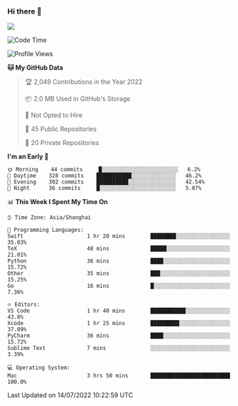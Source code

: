 ### Hi there 👋

<!--
**JJAYCHEN1e/jjaychen1e** is a ✨ _special_ ✨ repository because its `README.md` (this file) appears on your GitHub profile.

Here are some ideas to get you started:

- 🔭 I’m currently working on ...
- 🌱 I’m currently learning ...
- 👯 I’m looking to collaborate on ...
- 🤔 I’m looking for help with ...
- 💬 Ask me about ...
- 📫 How to reach me: ...
- 😄 Pronouns: ...
- ⚡ Fun fact: ...
-->

[![](https://github-readme-stats.vercel.app/api?username=jjaychen1e&show_icons=true)](https://github.com/jjaychen1e/github-readme-stats?count_private=true)

<!--START_SECTION:waka-->
![Code Time](http://img.shields.io/badge/Code%20Time-6%20hrs%2050%20mins-blue)

![Profile Views](http://img.shields.io/badge/Profile%20Views-89-blue)

**🐱 My GitHub Data** 

> 🏆 2,049 Contributions in the Year 2022
 > 
> 📦 2.0 MB Used in GitHub's Storage 
 > 
> 🚫 Not Opted to Hire
 > 
> 📜 45 Public Repositories 
 > 
> 🔑 20 Private Repositories  
 > 
**I'm an Early 🐤** 

```text
🌞 Morning    44 commits     █░░░░░░░░░░░░░░░░░░░░░░░░   6.2% 
🌆 Daytime    328 commits    ███████████░░░░░░░░░░░░░░   46.2% 
🌃 Evening    302 commits    ██████████░░░░░░░░░░░░░░░   42.54% 
🌙 Night      36 commits     █░░░░░░░░░░░░░░░░░░░░░░░░   5.07%

```


📊 **This Week I Spent My Time On** 

```text
⌚︎ Time Zone: Asia/Shanghai

💬 Programming Languages: 
Swift                    1 hr 20 mins        ████████░░░░░░░░░░░░░░░░░   35.03% 
TeX                      48 mins             █████░░░░░░░░░░░░░░░░░░░░   21.01% 
Python                   36 mins             ████░░░░░░░░░░░░░░░░░░░░░   15.72% 
Other                    35 mins             ███░░░░░░░░░░░░░░░░░░░░░░   15.25% 
Go                       16 mins             █░░░░░░░░░░░░░░░░░░░░░░░░   7.36%

🔥 Editors: 
VS Code                  1 hr 40 mins        ███████████░░░░░░░░░░░░░░   43.8% 
Xcode                    1 hr 25 mins        █████████░░░░░░░░░░░░░░░░   37.09% 
PyCharm                  36 mins             ████░░░░░░░░░░░░░░░░░░░░░   15.72% 
Sublime Text             7 mins              ░░░░░░░░░░░░░░░░░░░░░░░░░   3.39%

💻 Operating System: 
Mac                      3 hrs 50 mins       █████████████████████████   100.0%

```


 Last Updated on 14/07/2022 10:22:59 UTC
<!--END_SECTION:waka-->
